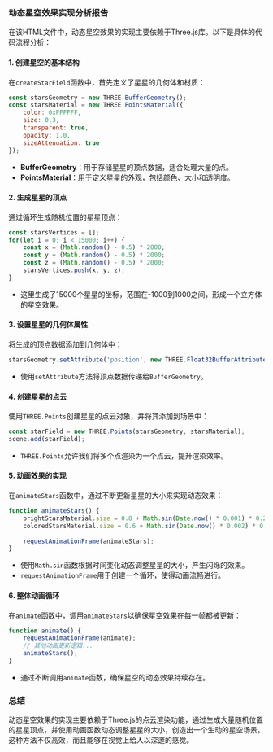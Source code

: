 ### 动态星空效果实现分析报告

在该HTML文件中，动态星空效果的实现主要依赖于Three.js库。以下是具体的代码流程分析：

#### 1. 创建星空的基本结构

在`createStarField`函数中，首先定义了星星的几何体和材质：

```javascript
const starsGeometry = new THREE.BufferGeometry();
const starsMaterial = new THREE.PointsMaterial({
    color: 0xFFFFFF,
    size: 0.3,
    transparent: true,
    opacity: 1.0,
    sizeAttenuation: true
});
```

- **BufferGeometry**：用于存储星星的顶点数据，适合处理大量的点。
- **PointsMaterial**：用于定义星星的外观，包括颜色、大小和透明度。

#### 2. 生成星星的顶点

通过循环生成随机位置的星星顶点：

```javascript
const starsVertices = [];
for(let i = 0; i < 15000; i++) {
    const x = (Math.random() - 0.5) * 2000;
    const y = (Math.random() - 0.5) * 2000;
    const z = (Math.random() - 0.5) * 2000;
    starsVertices.push(x, y, z);
}
```

- 这里生成了15000个星星的坐标，范围在-1000到1000之间，形成一个立方体的星空效果。

#### 3. 设置星星的几何体属性

将生成的顶点数据添加到几何体中：

```javascript
starsGeometry.setAttribute('position', new THREE.Float32BufferAttribute(starsVertices, 3));
```

- 使用`setAttribute`方法将顶点数据传递给`BufferGeometry`。

#### 4. 创建星星的点云

使用`THREE.Points`创建星星的点云对象，并将其添加到场景中：

```javascript
const starField = new THREE.Points(starsGeometry, starsMaterial);
scene.add(starField);
```

- `THREE.Points`允许我们将多个点渲染为一个点云，提升渲染效率。

#### 5. 动画效果的实现

在`animateStars`函数中，通过不断更新星星的大小来实现动态效果：

```javascript
function animateStars() {
    brightStarsMaterial.size = 0.8 + Math.sin(Date.now() * 0.001) * 0.2;
    coloredStarsMaterial.size = 0.6 + Math.sin(Date.now() * 0.002) * 0.15;
    
    requestAnimationFrame(animateStars);
}
```

- 使用`Math.sin`函数根据时间变化动态调整星星的大小，产生闪烁的效果。
- `requestAnimationFrame`用于创建一个循环，使得动画流畅进行。

#### 6. 整体动画循环

在`animate`函数中，调用`animateStars`以确保星空效果在每一帧都被更新：

```javascript
function animate() {
    requestAnimationFrame(animate);
    // 其他动画更新逻辑...
    animateStars();
}
```

- 通过不断调用`animate`函数，确保星空的动态效果持续存在。

### 总结

动态星空效果的实现主要依赖于Three.js的点云渲染功能，通过生成大量随机位置的星星顶点，并使用动画函数动态调整星星的大小，创造出一个生动的星空场景。这种方法不仅高效，而且能够在视觉上给人以深邃的感觉。